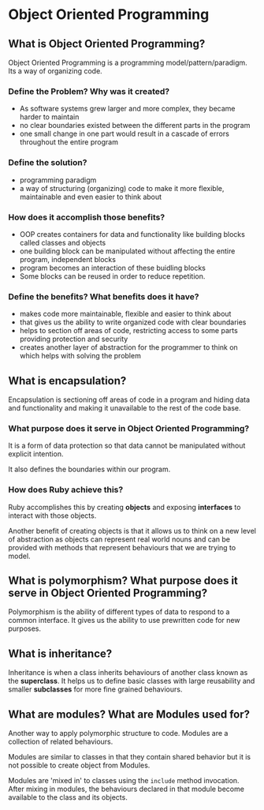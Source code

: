 # Object Oriented Programming

## What is Object Oriented Programming?   

Object Oriented Programming is a programming model/pattern/paradigm. Its a way of organizing code.

### Define the Problem? Why was it created?

- As software systems grew larger and more complex, they became harder to maintain
- no clear boundaries existed between the different parts in the program
- one small change in one part would result in a cascade of errors throughout the entire program

### Define the solution?
- programming paradigm
- a way of structuring (organizing) code to make it more flexible, maintainable and even easier to think about

### How does it accomplish those benefits?

- OOP creates containers for data and functionality like building blocks called classes and objects
- one building block can be manipulated without affecting the entire program, independent blocks
- program becomes an interaction of these buidling blocks
- Some blocks can be reused in order to reduce repetition.

### Define the benefits? What benefits does it have?

- makes code more maintainable, flexible and easier to think about
- that gives us the ability to write organized code with clear boundaries 
- helps to section off areas of code, restricting access to some parts providing protection and security
- creates another layer of abstraction for the programmer to think on which helps with solving the problem

## What is encapsulation?  

Encapsulation is sectioning off areas of code in a program and hiding data and functionality and making it unavailable to the rest of the code base.

### What purpose does it serve in Object Oriented Programming?

It is a form of data protection so that data cannot be manipulated without explicit intention.

It also defines the boundaries within our program.

### How does Ruby achieve this?

Ruby accomplishes this by creating **objects** and exposing **interfaces** to interact with those objects.

Another benefit of creating objects is that it allows us to think on a new level of abstraction as objects can represent real world nouns and can be provided with methods that represent behaviours that we are trying to model.

## What is polymorphism? What purpose does it serve in Object Oriented Programming?

Polymorphism is the ability of different types of data to respond to a common interface. It gives us the ability to use prewritten code for new purposes.

## What is inheritance?

Inheritance is when a class inherits behaviours of another class known as the **superclass**. It helps us to define basic classes with large reusability and smaller **subclasses** for more fine grained behaviours.

## What are modules? What are Modules used for?

Another way to apply polymorphic structure to code. Modules are a collection of related behaviours. 

Modules are similar to classes in that they contain shared behavior but it is not possible to create object from Modules. 

Modules are 'mixed in' to classes using the `include` method invocation. After mixing in modules, the behaviours declared in that module become available to the class and its objects.

